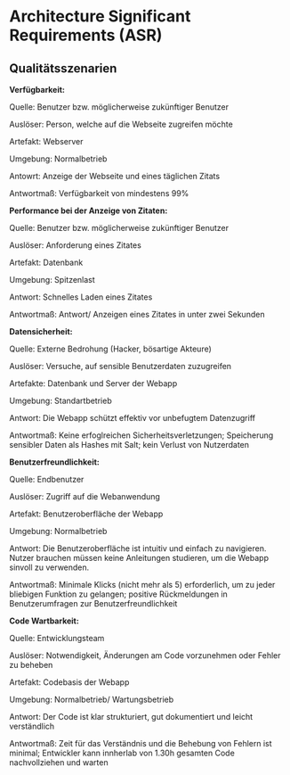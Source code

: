 # Architecture Significant Requirements (ASR)

## Qualitätsszenarien
**Verfügbarkeit:**

Quelle: Benutzer bzw. möglicherweise zukünftiger Benutzer

Auslöser: Person, welche auf die Webseite zugreifen möchte

Artefakt: Webserver

Umgebung: Normalbetrieb

Antowrt: Anzeige der Webseite und eines täglichen Zitats

Antwortmaß: Verfügbarkeit von mindestens 99%

**Performance bei der Anzeige von Zitaten:**

Quelle: Benutzer bzw. möglicherweise zukünftiger Benutzer

Auslöser: Anforderung eines Zitates

Artefakt: Datenbank

Umgebung: Spitzenlast

Antwort: Schnelles Laden eines Zitates

Antwortmaß: Antwort/ Anzeigen eines Zitates in unter zwei Sekunden

**Datensicherheit:**

Quelle: Externe Bedrohung (Hacker, bösartige Akteure)

Auslöser: Versuche, auf sensible Benutzerdaten zuzugreifen

Artefakte: Datenbank und Server der Webapp

Umgebung: Standartbetrieb

Antwort: Die Webapp schützt effektiv vor unbefugtem Datenzugriff

Antwortmaß: Keine erfoglreichen Sicherheitsverletzungen; Speicherung sensibler Daten als Hashes mit Salt; kein Verlust von Nutzerdaten

**Benutzerfreundlichkeit:**

Quelle: Endbenutzer

Auslöser: Zugriff auf die Webanwendung

Artefakt: Benutzeroberfläche der Webapp

Umgebung: Normalbetrieb

Antwort: Die Benutzeroberfläche ist intuitiv und einfach zu navigieren. Nutzer brauchen müssen keine Anleitungen studieren, um die Webapp sinvoll zu verwenden.

Antwortmaß: Minimale Klicks (nicht mehr als 5) erforderlich, um zu jeder bliebigen Funktion zu gelangen; positive Rückmeldungen in Benutzerumfragen zur Benutzerfreundlichkeit

**Code Wartbarkeit:**

Quelle: Entwicklungsteam

Auslöser: Notwendigkeit, Änderungen am Code vorzunehmen oder Fehler zu beheben

Artefakt: Codebasis der Webapp

Umgebung: Normalbetrieb/ Wartungsbetrieb

Antwort: Der Code ist klar strukturiert, gut dokumentiert und leicht verständlich

Antwortmaß: Zeit für das Verständnis und die Behebung von Fehlern ist minimal; Entwickler kann innherlab von 1.30h gesamten Code nachvollziehen und warten

